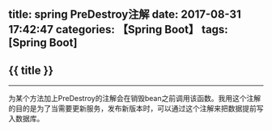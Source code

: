 title: spring PreDestroy注解
date: 2017-08-31 17:42:47
categories: 【Spring Boot】
tags: [Spring Boot]
---
## {{ title }} ##

---

为某个方法加上PreDestroy的注解会在销毁bean之前调用该函数。我用这个注解的目的是为了当需要更新服务，发布新版本时，可以通过这个注解来把数据提前写入数据库。